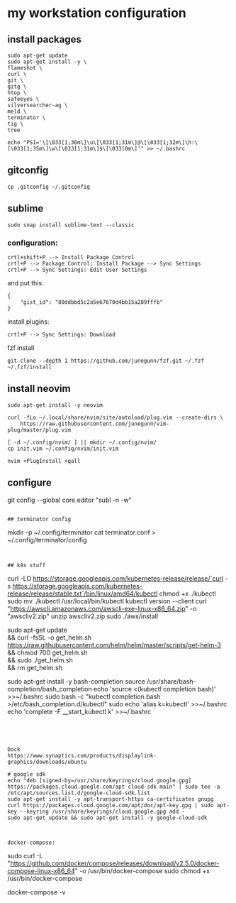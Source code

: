 # my workstation configuration

## install packages
```
sudo apt-get update
sudo apt-get install -y \
flameshot \
curl \
git \
gitg \
htop \
safeeyes \
silversearcher-ag \
meld \
terminator \
tig \
tree
```


```
echo "PS1='\[\033[1;36m\]\u\[\033[1;31m\]@\[\033[1;32m\]\h:\[\033[1;35m\]\w\[\033[1;31m\]$\[\033[0m\]'" >> ~/.bashrc
```

## gitconfig

```
cp .gitconfig ~/.gitconfig
```

## sublime
```
sudo snap install sublime-text --classic
```

### configuration:
```
crtl+shift+P --> Install Package Control
crtl+P --> Package Control: Install Package --> Sync Settings
crtl+P --> Sync Settings: Edit User Settings
```
and put this:
```
{
    "gist_id": "80ddbbd5c2a5e67670d4bb15a289fffb"
}

```
install plugins:
```
crtl+P --> Sync Settings: Download
```


fzf install
```
git clone --depth 1 https://github.com/junegunn/fzf.git ~/.fzf
~/.fzf/install
```

## install neovim

```
sudo apt-get install -y neovim

curl -fLo ~/.local/share/nvim/site/autoload/plug.vim --create-dirs \
    https://raw.githubusercontent.com/junegunn/vim-plug/master/plug.vim

[ -d ~/.config/nvim/ ] || mkdir ~/.config/nvim/
cp init.vim ~/.config/nvim/init.vim

nvim +PlugInstall +qall
```

## configure
git config --global core.editor "subl -n -w"
```

## terminator config

```
mkdir -p ~/.config/terminator
cat terminator.conf > ~/.config/terminator/config
```


## k8s stuff

```
curl -LO https://storage.googleapis.com/kubernetes-release/release/`curl -s https://storage.googleapis.com/kubernetes-release/release/stable.txt`/bin/linux/amd64/kubectl
chmod +x ./kubectl
sudo mv ./kubectl /usr/local/bin/kubectl
kubectl version --client
curl "https://awscli.amazonaws.com/awscli-exe-linux-x86_64.zip" -o "awscliv2.zip"
unzip awscliv2.zip
sudo ./aws/install


sudo apt-get update \
    && curl -fsSL -o get_helm.sh https://raw.githubusercontent.com/helm/helm/master/scripts/get-helm-3 \
    && chmod 700 get_helm.sh \
    && sudo ./get_helm.sh \
    && rm get_helm.sh


sudo apt-get install -y bash-completion
source /usr/share/bash-completion/bash_completion
echo 'source <(kubectl completion bash)' >>~/.bashrc
sudo bash -c "kubectl completion bash >/etc/bash_completion.d/kubectl"
sudo echo 'alias k=kubectl' >>~/.bashrc
echo 'complete -F __start_kubectl k' >>~/.bashrc
```




Dock
https://www.synaptics.com/products/displaylink-graphics/downloads/ubuntu

# google sdk
echo "deb [signed-by=/usr/share/keyrings/cloud.google.gpg] https://packages.cloud.google.com/apt cloud-sdk main" | sudo tee -a /etc/apt/sources.list.d/google-cloud-sdk.list
sudo apt-get install -y apt-transport-https ca-certificates gnupg
curl https://packages.cloud.google.com/apt/doc/apt-key.gpg | sudo apt-key --keyring /usr/share/keyrings/cloud.google.gpg add -
sudo apt-get update && sudo apt-get install -y google-cloud-sdk



docker-compose:
```
sudo curl -L "https://github.com/docker/compose/releases/download/v2.5.0/docker-compose-linux-x86_64" -o /usr/bin/docker-compose
sudo chmod +x /usr/bin/docker-compose

docker-compose -v
```

